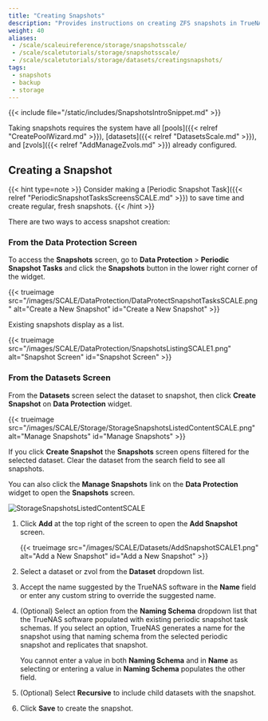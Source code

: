 ```yaml
---
title: "Creating Snapshots"
description: "Provides instructions on creating ZFS snapshots in TrueNAS Scale."
weight: 40
aliases:
 - /scale/scaleuireference/storage/snapshotsscale/
 - /scale/scaletutorials/storage/snapshotsscale/
 - /scale/scaletutorials/storage/datasets/creatingsnapshots/
tags: 
 - snapshots
 - backup
 - storage
---
```


{{< include file="/static/includes/SnapshotsIntroSnippet.md" >}}

Taking snapshots requires the system have all [pools]({{< relref "CreatePoolWizard.md" >}}), [datasets]({{< relref "DatasetsScale.md" >}}), and [zvols]({{< relref "AddManageZvols.md" >}}) already configured.

## Creating a Snapshot

{{< hint type=note >}}
Consider making a [Periodic Snapshot Task]({{< relref "PeriodicSnapshotTasksScreensSCALE.md" >}}) to save time and create regular, fresh snapshots.
{{< /hint >}}

There are two ways to access snapshot creation:

### From the Data Protection Screen
To access the **Snapshots** screen, go to **Data Protection** > **Periodic Snapshot Tasks** and click the **Snapshots** button in the lower right corner of the widget.

{{< trueimage src="/images/SCALE/DataProtection/DataProtectSnapshotTasksSCALE.png" alt="Create a New Snapshot" id="Create a New Snapshot" >}}

Existing snapshots display as a list.

{{< trueimage src="/images/SCALE/DataProtection/SnapshotsListingSCALE1.png" alt="Snapshot Screen" id="Snapshot Screen" >}}

### From the Datasets Screen
From the **Datasets** screen select the dataset to snapshot, then click **Create Snapshot** on **Data Protection** widget.

{{< trueimage src="/images/SCALE/Storage/StorageSnapshotsListedContentSCALE.png" alt="Manage Snapshots" id="Manage Snapshots" >}}

If you click **Create Snapshot** the **Snapshots** screen opens filtered for the selected dataset.
Clear the dataset from the search field to see all snapshots.

You can also click the **Manage Snapshots** link on the **Data Protection** widget to open the **Snapshots** screen.

![StorageSnapshotsListedContentSCALE](/images/SCALE/Storage/StorageSnapshotsListedContentSCALE.png "Manage Snapshots") 

1. Click **Add** at the top right of the screen to open the **Add Snapshot** screen.
    
   {{< trueimage src="/images/SCALE/Datasets/AddSnapshotSCALE1.png" alt="Add a New Snapshot" id="Add a New Snapshot" >}}

2. Select a dataset or zvol from the **Dataset** dropdown list.

3. Accept the name suggested by the TrueNAS software in the **Name** field or enter any custom string to override the suggested name.

4. (Optional) Select an option from  the **Naming Schema** dropdown list that the TrueNAS software populated with existing periodic snapshot task schemas.
   If you select an option, TrueNAS generates a name for the snapshot using that naming schema from the selected periodic snapshot and replicates that snapshot.

   You cannot enter a value in both **Naming Schema** and in **Name** as selecting or entering a value in **Naming Schema** populates the other field.

5. (Optional) Select **Recursive** to include child datasets with the snapshot.

6. Click **Save** to create the snapshot.